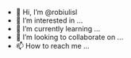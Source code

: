 - 👋 Hi, I’m @robiulisl
- 👀 I’m interested in ...
- 🌱 I’m currently learning ...
- 💞️ I’m looking to collaborate on ...
- 📫 How to reach me ...

<!---
robiulisl/robiulisl is a ✨ special ✨ repository because its `README.md` (this file) appears on your GitHub profile.
You can click the Preview link to take a look at your changes.
--->
